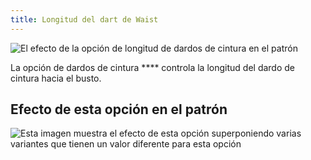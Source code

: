 ```yaml
---
title: Longitud del dart de Waist
---
```


![El efecto de la opción de longitud de dardos de cintura en el patrón](sample.png)

La opción de dardos de cintura \*\*\*\* controla la longitud del dardo de cintura hacia el busto.

## Efecto de esta opción en el patrón

![Esta imagen muestra el efecto de esta opción superponiendo varias variantes que tienen un valor diferente para esta opción](bella_waistdartlength_sample.svg "Efecto de esta opción en el patrón")
